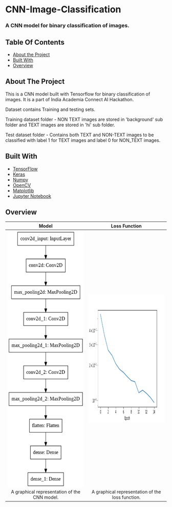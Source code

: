 # CNN-Image-Classification
### A CNN model for binary classification of images.



## Table Of Contents

* [About the Project](#about-the-project)
* [Built With](#built-with)
* [Overview](#overview)

## About The Project

This is a CNN model built with Tensorflow for binary classification of images. It is a part of India Academia Connect AI Hackathon. 

Dataset contains Training and testing sets. 

Training dataset folder - NON TEXT images are stored in 'background' sub folder and TEXT images are stored in 'hi' sub folder.

Test dataset folder - Contains both TEXT and NON-TEXT images to be classified with label 1 for TEXT images and label 0 for NON_TEXT images.

## Built With



* [TensorFlow](https://www.tensorflow.org/)
* [Keras](https://keras.io/)
* [Numpy](https://numpy.org/)
* [OpenCV](https://opencv.org/)
* [Matplotlib](https://matplotlib.org/)
* [Jupyter Notebook](https://jupyter.org/)



## Overview

Model             |  Loss Function
:-------------------------:|:-------------------------:
<img align="left" width="400" height="800" alt='model' src="https://github.com/Hello-Peter-GPU-Hackathon/CNN-Image-Classification/blob/main/model.png">  |  <img width = '400' height = '400' alt = 'loss function' src = 'https://github.com/Hello-Peter-GPU-Hackathon/CNN-Image-Classification/blob/main/books_read.png' >
A graphical representation of the CNN model. | A graphical representation of the loss function.




